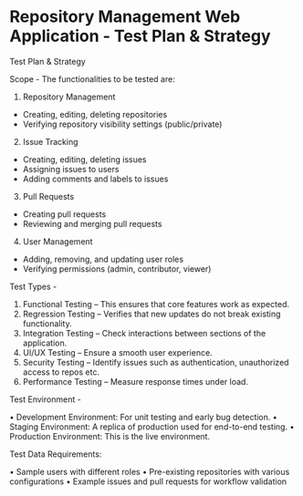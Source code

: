# Repository Management Web Application - Test Plan & Strategy

Test Plan & Strategy
   
Scope - The functionalities to be tested are:

1.	Repository Management
-	Creating, editing, deleting repositories
-	Verifying repository visibility settings (public/private)
  
2.	Issue Tracking
-	Creating, editing, deleting issues
-	Assigning issues to users
-	Adding comments and labels to issues
  
3.	Pull Requests
-	Creating pull requests
-	Reviewing and merging pull requests
  
4.	User Management
-	Adding, removing, and updating user roles
-	Verifying permissions (admin, contributor, viewer)

Test Types -

1.	Functional Testing – This ensures that core features work as expected.
2.	Regression Testing – Verifies that new updates do not break existing functionality.
3.	Integration Testing – Check interactions between sections of the application.
4.	UI/UX Testing – Ensure a smooth user experience.
5.	Security Testing – Identify issues such as authentication, unauthorized access to repos etc.
6.	Performance Testing – Measure response times under load.

Test Environment -

•	Development Environment: For unit testing and early bug detection.
•	Staging Environment: A replica of production used for end-to-end testing.
•	Production Environment: This is the live environment.

Test Data Requirements:

•	Sample users with different roles
•	Pre-existing repositories with various configurations
•	Example issues and pull requests for workflow validation



